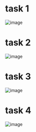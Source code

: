 # task 1
![image](https://github.com/user-attachments/assets/f0806346-45b7-4939-b380-b416d46f27e2)
# task 2
![image](https://github.com/user-attachments/assets/217079de-fe30-4b5b-8b3f-a94f4213f974)
# task 3
![image](https://github.com/user-attachments/assets/8c6a6220-397d-4cdf-b91f-b48fa0ccab0a)
# task 4
![image](https://github.com/user-attachments/assets/efbe4def-7d4d-486d-b821-2ea4589dab21)

